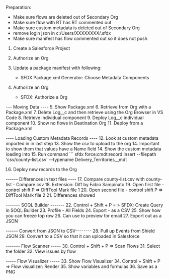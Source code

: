 Preparation:

- Make sure flows are deleted out of Secondary Org
- Make sure flow with RT has RT commented out 
- Make sure custom metadata is deleted out of Secondary Org
- remove login json in c:/Users/XXXXXXXX/.sfdx
- Make sure manifest has flow commented out so it does not push



1. Create a Salesforce Project
2. Authorize an Org

3. Update a package manifest with following:
    - SFDX Package.xml Generator: Choose Metadata Components
4. Authorize an Org
    - SFDX: Authorize a Org

--- Moving Data ----
5. Show Package.xml
6. Retrieve from Org with a Package.xml
7. Delete Log__c and then retrieve using the Org Browser in VS Code
8. Retrieve individual component
9. Deploy Log__c individual component
10. Show no flows in Destination Org
11. Deploy from a Package.xml

---- Loading Custom Metadata Records ----
12. Look at custom metadata imported in in last step
13. Show the csv to upload to the org
14. Important to show them that values have a Name field
14. Show the custom metadata loading into
15. Run command 
    ``` sfdx force:cmdt:record:insert --filepath 'csv/county-list.csv' --typename Delivery_Territories__mdt

16. Deploy new records to the Org

------ Differences in text files ----
17. Compare county-list.csv with county-list - Compare.csv
18. Extension: Diff by Fabio Sampinato
19. Open first file - control shift P => DiffTool Mark file 1
20. Open second file - control shift P => DiffTool Mark file 2
21. Differences showed

------- SOQL Builder -------
22. Control + Shift + P = > SFDX: Create Query in SOQL Builder
23. Profile - All Fields
24. Export - as a CSV
25. Show how you can freeze top row
26. Can use to preview for email
27. Export out as a JSON

------ Convert from JSON to CSV--------
28. Pull up Events from Shield JSON
29. Convert to a CSV so that it can uploaded in Salesforce

------- Flow Scanner -----
30. Control + Shift + P => Scan Flows
31. Select the folder
32. View issues by flow 

----- Flow Visualizer -----
33. Show Flow Visualizer
34. Control + Shift + P => Flow visualizer: Render
35. Show variables and formulas
36. Save as a PNG




